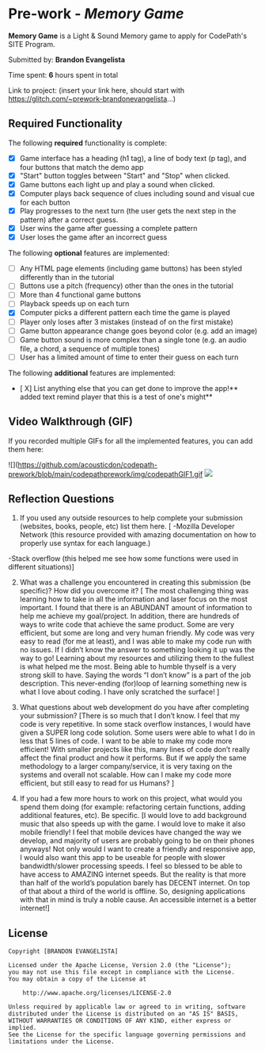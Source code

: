 
# Pre-work - *Memory Game*

**Memory Game** is a Light & Sound Memory game to apply for CodePath's SITE Program.

Submitted by: **Brandon Evangelista**

Time spent: **6** hours spent in total

Link to project: (insert your link here, should start with https://glitch.com/~prework-brandonevangelista...)

## Required Functionality

The following **required** functionality is complete:

* [x] Game interface has a heading (h1 tag), a line of body text (p tag), and four buttons that match the demo app
* [x] "Start" button toggles between "Start" and "Stop" when clicked.
* [x] Game buttons each light up and play a sound when clicked.
* [x] Computer plays back sequence of clues including sound and visual cue for each button
* [x] Play progresses to the next turn (the user gets the next step in the pattern) after a correct guess.
* [x] User wins the game after guessing a complete pattern
* [x] User loses the game after an incorrect guess

The following **optional** features are implemented:

* [ ] Any HTML page elements (including game buttons) has been styled differently than in the tutorial
* [ ] Buttons use a pitch (frequency) other than the ones in the tutorial
* [ ] More than 4 functional game buttons
* [ ] Playback speeds up on each turn
* [x] Computer picks a different pattern each time the game is played
* [ ] Player only loses after 3 mistakes (instead of on the first mistake)
* [ ] Game button appearance change goes beyond color (e.g. add an image)
* [ ] Game button sound is more complex than a single tone (e.g. an audio file, a chord, a sequence of multiple tones)
* [ ] User has a limited amount of time to enter their guess on each turn

The following **additional** features are implemented:

- [ X] List anything else that you can get done to improve the app!** added text remind player that this is a test of one's might**

## Video Walkthrough (GIF)

If you recorded multiple GIFs for all the implemented features, you can add them here:

![](https://github.com/acousticdon/codepath-prework/blob/main/codepathprework/img/codepathGIF1.gif
![](https://github.com/acousticdon/codepath-prework/blob/main/codepathprework/img/codepathGIF2.gif)



## Reflection Questions
1. If you used any outside resources to help complete your submission (websites, books, people, etc) list them here.
[ -Mozilla Developer Network (this resource provided with amazing documentation on how to properly use syntax for each language.)

-Stack overflow (this helped me see how some functions were used in different situations)]


2. What was a challenge you encountered in creating this submission (be specific)? How did you overcome it? 
[	The most challenging thing was learning how to take in all the information and laser focus on the most important. I found that there is an ABUNDANT amount of information to help me achieve my goal/project. In addition, there are hundreds of ways to write code that achieve the same product. Some are very efficient, but some are long and very human friendly.
My code was very easy to read (for me at least), and I was able to make my code run with no issues. If I didn’t know the answer to something looking it up was the way to go!  Learning about my resources and utilizing them to the fullest is what helped me the most.  Being able to humble thyself is a very strong skill to have. Saying the words “I don’t know” is a part of the job description. This never-ending (for)loop of learning something new is what I love about coding. I have only scratched the surface!
]


3. What questions about web development do you have after completing your submission? 
[There is so much that I don’t know. I feel that my code is very repetitive. In some stack overflow instances, I would have given a SUPER long code solution. Some users were able to what I do in less that 5 lines of code. I want to be able to make my code more efficient! With smaller projects like this, many lines of code don’t really affect the final product and how it performs. But if we apply the same methodology to a larger company/service, it is very taxing on the systems and overall not scalable. How can I make my code more efficient, but still easy to read for us Humans?  ]

4. If you had a few more hours to work on this project, what would you spend them doing (for example: refactoring certain functions, adding additional features, etc). Be specific.
[I would love to add background music that also speeds up with the game. I would love to make it also mobile friendly! I feel that mobile devices have changed the way we develop, and majority of users are probably going to be on their phones anyways! Not only would I want to create a friendly and responsive app, I would also want this app to be useable for people with slower bandwidth/slower processing speeds.  I feel so blessed to be able to have access to AMAZING internet speeds. But the reality is that more than half of the world’s population barely has DECENT internet. On top of that about a third of the world is offline. So, designing applications with that in mind is truly a noble cause. An accessible internet is a better internet!]





## License

    Copyright [BRANDON EVANGELISTA]

    Licensed under the Apache License, Version 2.0 (the "License");
    you may not use this file except in compliance with the License.
    You may obtain a copy of the License at

        http://www.apache.org/licenses/LICENSE-2.0

    Unless required by applicable law or agreed to in writing, software
    distributed under the License is distributed on an "AS IS" BASIS,
    WITHOUT WARRANTIES OR CONDITIONS OF ANY KIND, either express or implied.
    See the License for the specific language governing permissions and
    limitations under the License.
